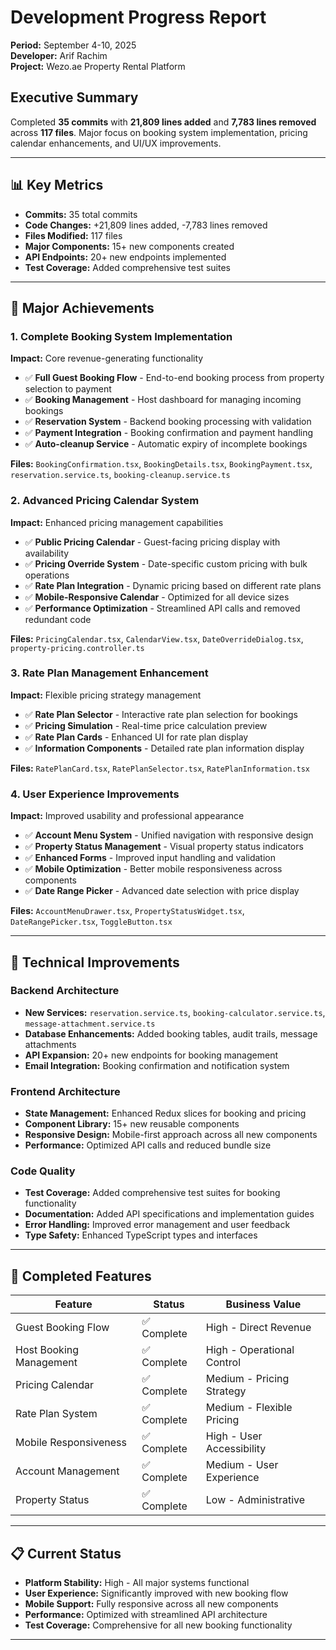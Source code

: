 # Development Progress Report
**Period:** September 4-10, 2025  
**Developer:** Arif Rachim  
**Project:** Wezo.ae Property Rental Platform  

## Executive Summary
Completed **35 commits** with **21,809 lines added** and **7,783 lines removed** across **117 files**. Major focus on booking system implementation, pricing calendar enhancements, and UI/UX improvements.

---

## 📊 Key Metrics
- **Commits:** 35 total commits
- **Code Changes:** +21,809 lines added, -7,783 lines removed
- **Files Modified:** 117 files
- **Major Components:** 15+ new components created
- **API Endpoints:** 20+ new endpoints implemented
- **Test Coverage:** Added comprehensive test suites

---

## 🚀 Major Achievements

### 1. Complete Booking System Implementation
**Impact:** Core revenue-generating functionality
- ✅ **Full Guest Booking Flow** - End-to-end booking process from property selection to payment
- ✅ **Booking Management** - Host dashboard for managing incoming bookings  
- ✅ **Reservation System** - Backend booking processing with validation
- ✅ **Payment Integration** - Booking confirmation and payment handling
- ✅ **Auto-cleanup Service** - Automatic expiry of incomplete bookings

**Files:** `BookingConfirmation.tsx`, `BookingDetails.tsx`, `BookingPayment.tsx`, `reservation.service.ts`, `booking-cleanup.service.ts`

### 2. Advanced Pricing Calendar System
**Impact:** Enhanced pricing management capabilities
- ✅ **Public Pricing Calendar** - Guest-facing pricing display with availability
- ✅ **Pricing Override System** - Date-specific custom pricing with bulk operations
- ✅ **Rate Plan Integration** - Dynamic pricing based on different rate plans
- ✅ **Mobile-Responsive Calendar** - Optimized for all device sizes
- ✅ **Performance Optimization** - Streamlined API calls and removed redundant code

**Files:** `PricingCalendar.tsx`, `CalendarView.tsx`, `DateOverrideDialog.tsx`, `property-pricing.controller.ts`

### 3. Rate Plan Management Enhancement
**Impact:** Flexible pricing strategy management
- ✅ **Rate Plan Selector** - Interactive rate plan selection for bookings
- ✅ **Pricing Simulation** - Real-time price calculation preview
- ✅ **Rate Plan Cards** - Enhanced UI for rate plan display
- ✅ **Information Components** - Detailed rate plan information display

**Files:** `RatePlanCard.tsx`, `RatePlanSelector.tsx`, `RatePlanInformation.tsx`

### 4. User Experience Improvements
**Impact:** Improved usability and professional appearance
- ✅ **Account Menu System** - Unified navigation with responsive design
- ✅ **Property Status Management** - Visual property status indicators
- ✅ **Enhanced Forms** - Improved input handling and validation
- ✅ **Mobile Optimization** - Better mobile responsiveness across components
- ✅ **Date Range Picker** - Advanced date selection with price display

**Files:** `AccountMenuDrawer.tsx`, `PropertyStatusWidget.tsx`, `DateRangePicker.tsx`, `ToggleButton.tsx`

---

## 🔧 Technical Improvements

### Backend Architecture
- **New Services:** `reservation.service.ts`, `booking-calculator.service.ts`, `message-attachment.service.ts`
- **Database Enhancements:** Added booking tables, audit trails, message attachments
- **API Expansion:** 20+ new endpoints for booking management
- **Email Integration:** Booking confirmation and notification system

### Frontend Architecture  
- **State Management:** Enhanced Redux slices for booking and pricing
- **Component Library:** 15+ new reusable components
- **Responsive Design:** Mobile-first approach across all new components
- **Performance:** Optimized API calls and reduced bundle size

### Code Quality
- **Test Coverage:** Added comprehensive test suites for booking functionality
- **Documentation:** Added API specifications and implementation guides
- **Error Handling:** Improved error management and user feedback
- **Type Safety:** Enhanced TypeScript types and interfaces

---

## 🎯 Completed Features

| Feature | Status | Business Value |
|---------|---------|---------------|
| Guest Booking Flow | ✅ Complete | High - Direct Revenue |
| Host Booking Management | ✅ Complete | High - Operational Control |
| Pricing Calendar | ✅ Complete | Medium - Pricing Strategy |
| Rate Plan System | ✅ Complete | Medium - Flexible Pricing |
| Mobile Responsiveness | ✅ Complete | High - User Accessibility |
| Account Management | ✅ Complete | Medium - User Experience |
| Property Status | ✅ Complete | Low - Administrative |

---

## 📋 Current Status
- **Platform Stability:** High - All major systems functional
- **User Experience:** Significantly improved with new booking flow
- **Mobile Support:** Fully responsive across all new components  
- **Performance:** Optimized with streamlined API architecture
- **Test Coverage:** Comprehensive for all new booking functionality

---
